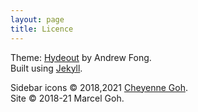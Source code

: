 ```yaml
---
layout: page
title: Licence
---
```

Theme: [Hydeout](https://fongandrew.github.io/hydeout) by Andrew Fong.  
Built using [Jekyll](http://jekyllrb.com).  

Sidebar icons &copy; 2018,2021 [Cheyenne Goh](https://cheyennegoh.github.io).  
Site &copy; 2018-21 Marcel Goh.
